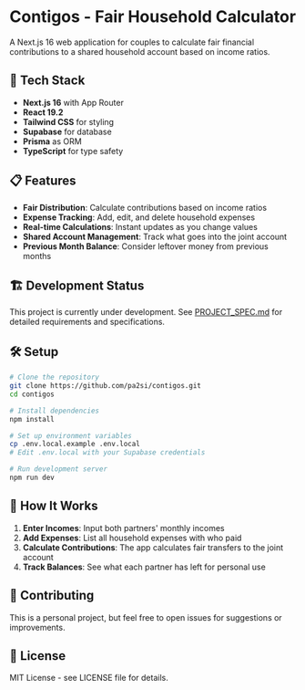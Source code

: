 # Contigos - Fair Household Calculator

A Next.js 16 web application for couples to calculate fair financial contributions to a shared household account based on income ratios.

## 🚀 Tech Stack

- **Next.js 16** with App Router
- **React 19.2** 
- **Tailwind CSS** for styling
- **Supabase** for database
- **Prisma** as ORM
- **TypeScript** for type safety

## 📋 Features

- **Fair Distribution**: Calculate contributions based on income ratios
- **Expense Tracking**: Add, edit, and delete household expenses
- **Real-time Calculations**: Instant updates as you change values
- **Shared Account Management**: Track what goes into the joint account
- **Previous Month Balance**: Consider leftover money from previous months

## 🏗️ Development Status

This project is currently under development. See [PROJECT_SPEC.md](./PROJECT_SPEC.md) for detailed requirements and specifications.

## 🛠️ Setup

```bash
# Clone the repository
git clone https://github.com/pa2si/contigos.git
cd contigos

# Install dependencies
npm install

# Set up environment variables
cp .env.local.example .env.local
# Edit .env.local with your Supabase credentials

# Run development server
npm run dev
```

## 📖 How It Works

1. **Enter Incomes**: Input both partners' monthly incomes
2. **Add Expenses**: List all household expenses with who paid
3. **Calculate Contributions**: The app calculates fair transfers to the joint account
4. **Track Balances**: See what each partner has left for personal use

## 🤝 Contributing

This is a personal project, but feel free to open issues for suggestions or improvements.

## 📄 License

MIT License - see LICENSE file for details.
